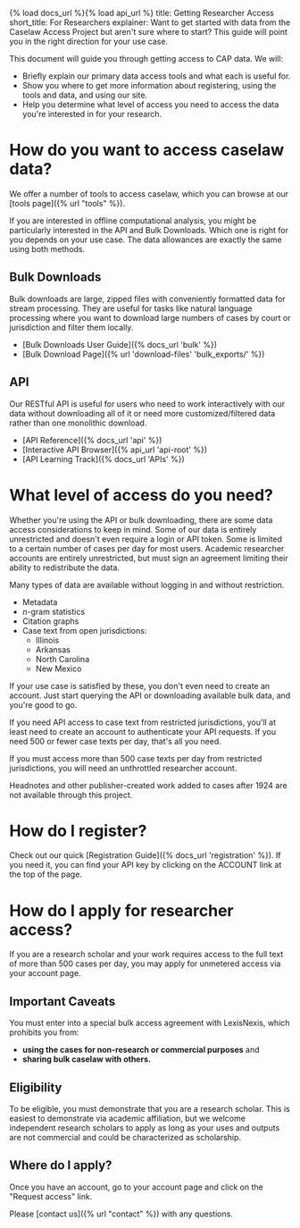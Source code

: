 {% load docs_url %}{% load api_url %}
title: Getting Researcher Access
short_title: For Researchers
explainer: Want to get started with data from the Caselaw Access Project but aren't sure where to start? This guide will point you in the right direction for your use case.

This document will guide you through getting access to CAP data. We will:

* Briefly explain our primary data access tools and what each is useful for.
* Show you where to get more information about registering, using the tools and data, and using our site.
* Help you determine what level of access you need to access the data you're interested in for your research.


# How do you want to access caselaw data? 

We offer a number of tools to access caselaw, which you can browse at our
[tools page]({% url "tools" %}).

If you are interested in offline computational analysis, you might be particularly
interested in the API and Bulk Downloads.
Which one is right for you depends on your use case. The data
allowances are exactly the same using both methods.

## Bulk Downloads

Bulk downloads are large, zipped files with conveniently formatted data
for stream processing.
They are useful for tasks like natural language processing where you want
to download large numbers of cases by court or jurisdiction and filter them
locally.

* [Bulk Downloads User Guide]({% docs_url 'bulk' %})
* [Bulk Download Page]({% url 'download-files' 'bulk_exports/' %})

## API

Our RESTful API is useful for users who need to work interactively with
our data without downloading all of it or need more customized/filtered
data rather than one monolithic download.

*   [API Reference]({% docs_url 'api' %})
*   [Interactive API Browser]({% api_url 'api-root' %})
*   [API Learning Track]({% docs_url 'APIs' %})

# What level of access do you need?

Whether you're using the API or bulk downloading, there are some data
access considerations to keep in mind. Some of our data is entirely
unrestricted and doesn't even require a login or API token. Some is
limited to a certain number of cases per day for most users. Academic
researcher accounts are entirely unrestricted, but must sign an
agreement limiting their ability to redistribute the data.

Many types of data are available without logging in and without
restriction.

*   Metadata
*   _n_-gram statistics
*   Citation graphs
*   Case text from open jurisdictions:
    *   Illinois
    *   Arkansas
    *   North Carolina
    *   New Mexico

If your use case is satisfied by these, you don't even need to
create an account. Just start querying the API or downloading available
bulk data, and you're good to go.

If you need API access to case text from restricted jurisdictions, you'll at
least need to create an account to authenticate your API
requests. If you need 500 or fewer case texts per day,
that's all you need.

If you must access more than 500 case texts per day from restricted
jurisdictions, you will need an unthrottled researcher account.

Headnotes and other publisher-created work added to cases after 1924 are
not available through this project.

# How do I register?

Check out our quick [Registration
Guide]({% docs_url 'registration' %}). If
you need it, you can find your API key by clicking on the ACCOUNT link
at the top of the page.

# How do I apply for researcher access?

If you are a research scholar and your work requires access to the full text of more than 500 cases per day, you may 
apply for unmetered access via your account page.

## Important Caveats
You must enter into a special bulk access agreement with LexisNexis, which prohibits you from:

*  **using the cases for non-research or commercial purposes** and
*  **sharing bulk caselaw with others.**

## Eligibility

To be eligible, you must demonstrate that you are a research scholar. This is easiest to demonstrate via academic
affiliation, but we welcome independent research scholars to apply as long as your uses and outputs are not commercial
and could be characterized as scholarship.

## Where do I apply?
 
Once you have an account, go to your account page and click on the "Request access" link.

Please [contact us]({% url "contact" %}) with any questions.
